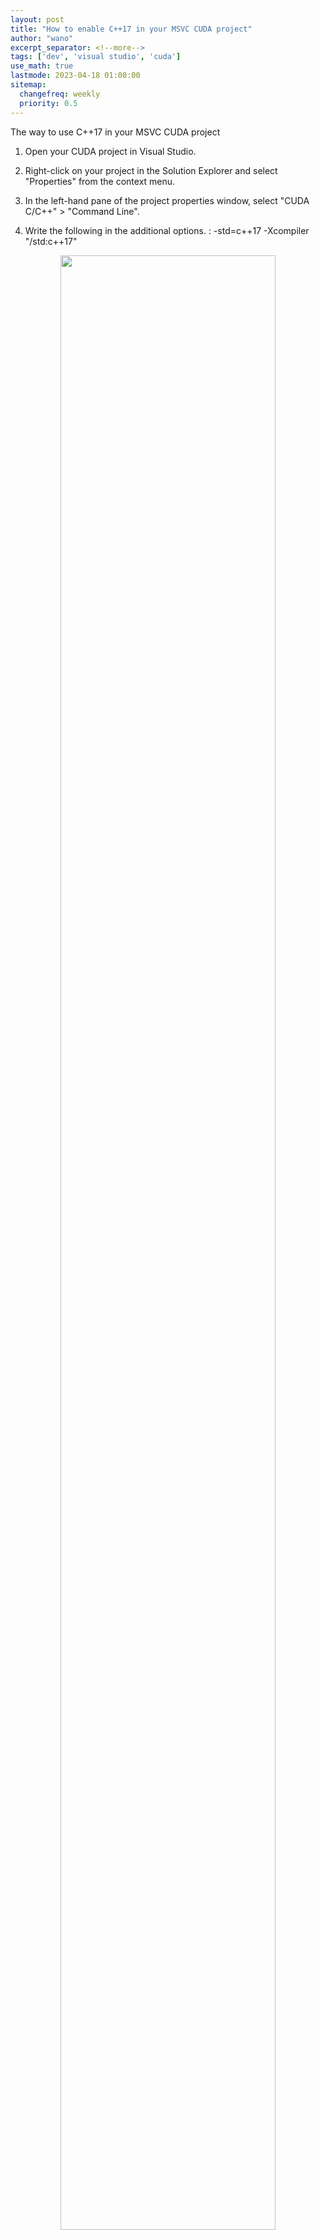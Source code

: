 ```yaml
---
layout: post
title: "How to enable C++17 in your MSVC CUDA project"
author: "wano"
excerpt_separator: <!--more-->
tags: ['dev', 'visual studio', 'cuda']
use_math: true
lastmode: 2023-04-18 01:00:00
sitemap:
  changefreq: weekly
  priority: 0.5
---
```


The way to use C++17 in your MSVC CUDA project<!--more-->

1. Open your CUDA project in Visual Studio.

2. Right-click on your project in the Solution Explorer and select "Properties" from the context menu.

3. In the left-hand pane of the project properties window, select "CUDA C/C++" > "Command Line".

4. Write the following in the additional options.
: -std=c++17 -Xcompiler "/std:c++17"

<center><figure><img src="https://cgvfxmath.github.io/assets/img/VC_CUDA_C++17.jpg" width="90%"></figure></center>
<br/>